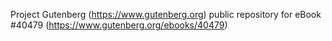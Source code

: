 Project Gutenberg (https://www.gutenberg.org) public repository for eBook #40479 (https://www.gutenberg.org/ebooks/40479)
